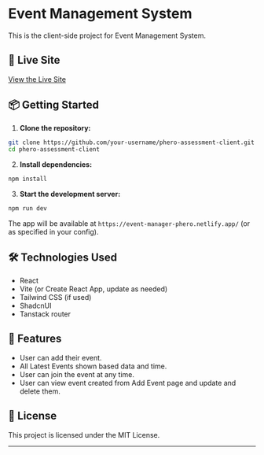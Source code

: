 # Event Management System

This is the client-side project for Event Management System.

## 🚀 Live Site

[View the Live Site](https://event-manager-phero.netlify.app/)

## 📦 Getting Started

1. **Clone the repository:**
  ```bash
  git clone https://github.com/your-username/phero-assessment-client.git
  cd phero-assessment-client
  ```

2. **Install dependencies:**
  ```bash
  npm install
  ```

3. **Start the development server:**
  ```bash
  npm run dev
  ```
  The app will be available at `https://event-manager-phero.netlify.app/` (or as specified in your config).

## 🛠️ Technologies Used

- React
- Vite (or Create React App, update as needed)
- Tailwind CSS (if used)
- ShadcnUI
- Tanstack router




## 📄 Features

- User can add their event.
- All Latest Events shown based data and time.
- User can join the event at any time.
- User can view event created from Add Event page and update and delete them. 


## 📃 License

This project is licensed under the MIT License.

---
